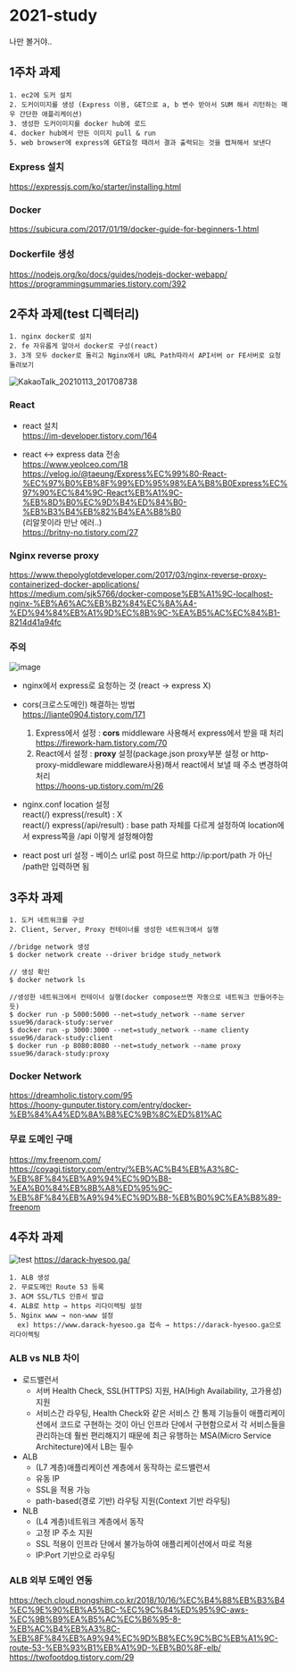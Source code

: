 # 2021-study
나만 볼거야..  
## 1주차 과제  
```  
1. ec2에 도커 설치
2. 도커이미지를 생성 (Express 이용, GET으로 a, b 변수 받아서 SUM 해서 리턴하는 매우 간단한 애플리케이션)
3. 생성한 도커이미지를 docker hub에 로드
4. docker hub에서 만든 이미지 pull & run
5. web browser에 express에 GET요청 때려서 결과 출력되는 것을 캡쳐해서 보낸다
```  
### Express 설치  
https://expressjs.com/ko/starter/installing.html  

### Docker  
https://subicura.com/2017/01/19/docker-guide-for-beginners-1.html  

### Dockerfile 생성    
https://nodejs.org/ko/docs/guides/nodejs-docker-webapp/  
https://programmingsummaries.tistory.com/392  



## 2주차 과제(test 디렉터리)
```
1. nginx docker로 설치
2. fe 자유롭게 알아서 docker로 구성(react)
3. 3개 모두 docker로 돌리고 Nginx에서 URL Path따라서 API서버 or FE서버로 요청 돌려보기
```
![KakaoTalk_20210113_201708738](https://user-images.githubusercontent.com/16449657/104895282-0608e480-59b9-11eb-8a44-cd66d811ecb6.png)  

### React  
* react 설치   
https://im-developer.tistory.com/164  

* react ↔ express data 전송  
https://www.yeolceo.com/18  
https://velog.io/@taeung/Express%EC%99%80-React-%EC%97%B0%EB%8F%99%ED%95%98%EA%B8%B0Express%EC%97%90%EC%84%9C-React%EB%A1%9C-%EB%8D%B0%EC%9D%B4%ED%84%B0-%EB%B3%B4%EB%82%B4%EA%B8%B0  
(리알못이라 만난 에러..)  
https://britny-no.tistory.com/27  

### Nginx reverse proxy  
https://www.thepolyglotdeveloper.com/2017/03/nginx-reverse-proxy-containerized-docker-applications/  
https://medium.com/sjk5766/docker-compose%EB%A1%9C-localhost-nginx-%EB%A6%AC%EB%B2%84%EC%8A%A4-%ED%94%84%EB%A1%9D%EC%8B%9C-%EA%B5%AC%EC%84%B1-8214d41a94fc  

### 주의  
![image](https://user-images.githubusercontent.com/16449657/105454340-0d840280-5cc5-11eb-8ec3-9034769ac2b1.png)
* nginx에서 express로 요청하는 것  (react → express X)  
* cors(크로스도메인) 해결하는 방법  
https://liante0904.tistory.com/171  
  1. Express에서 설정 : **cors** middleware 사용해서 express에서 받을 때 처리  
  https://firework-ham.tistory.com/70
  2. React에서 설정 : **proxy** 설정(package.json proxy부분 설정 or http-proxy-middleware middleware사용)해서 react에서 보낼 때 주소 변경하여 처리  
  https://hoons-up.tistory.com/m/26  
  
* nginx.conf location 설정  
  react(/) express(/result) : X  
  react(/) express(/api/result) : base path 자체를 다르게 설정하여 location에서 express쪽을 /api 이렇게 설정해야함  
* react post url 설정 - 베이스 url로 post 하므로 http://ip:port/path 가 아닌 /path만 입력하면 됨  
  
## 3주차 과제  
```
1. 도커 네트워크를 구성  
2. Client, Server, Proxy 컨테이너를 생성한 네트워크에서 실행  
```

```
//bridge network 생성  
$ docker network create --driver bridge study_network  

// 생성 확인  
$ docker network ls  

//생성한 네트워크에서 컨테이너 실행(docker compose쓰면 자동으로 네트워크 만들어주는 듯)   
$ docker run -p 5000:5000 --net=study_network --name server ssue96/darack-study:server
$ docker run -p 3000:3000 --net=study_network --name clienty ssue96/darack-study:client
$ docker run -p 8080:8080 --net=study_network --name proxy ssue96/darack-study:proxy
```

### Docker Network  
https://dreamholic.tistory.com/95   
https://hoony-gunputer.tistory.com/entry/docker-%EB%84%A4%ED%8A%B8%EC%9B%8C%ED%81%AC  

### 무료 도메인 구매  
https://my.freenom.com/  
https://coyagi.tistory.com/entry/%EB%AC%B4%EB%A3%8C-%EB%8F%84%EB%A9%94%EC%9D%B8-%EA%B0%84%EB%8B%A8%ED%95%9C-%EB%8F%84%EB%A9%94%EC%9D%B8-%EB%B0%9C%EA%B8%89-freenom  

## 4주차 과제  
![test](https://user-images.githubusercontent.com/16449657/105993469-d01add00-60e9-11eb-9e2e-f0b11abde3ce.jpg)
https://darack-hyesoo.ga/  
```
1. ALB 생성  
2. 무료도메인 Route 53 등록  
3. ACM SSL/TLS 인증서 발급  
4. ALB로 http → https 리다이렉팅 설정  
5. Nginx www → non-www 설정   
  ex) https://www.darack-hyesoo.ga 접속 → https://darack-hyesoo.ga으로 리다이렉팅  
```

### ALB vs NLB 차이  
* 로드밸런서 
  - 서버 Health Check, SSL(HTTPS) 지원, HA(High Availability, 고가용성) 지원  
  - 서비스간 라우팅, Health Check와 같은 서비스 간 통제 기능들이 애플리케이션에서 코드로 구현하는 것이 아닌 인프라 단에서 구현함으로서 각 서비스들을 관리하는데 훨씬 편리해지기 때문에 최근 유행하는 MSA(Micro Service Architecture)에서 LB는 필수  
* ALB  
  - (L7 계층)애플리케이션 계층에서 동작하는 로드밸런서
  - 유동 IP  
  -  SSL을 적용 가능  
  - path-based(경로 기반) 라우팅 지원(Context 기반 라우팅)  
* NLB  
  - (L4 계층)네트워크 계층에서 동작
  - 고정 IP 주소 지원
  - SSL 적용이 인프라 단에서 불가능하여 애플리케이션에서 따로 적용  
  - IP:Port 기반으로 라우팅   

### ALB 외부 도메인 연동  
https://tech.cloud.nongshim.co.kr/2018/10/16/%EC%B4%88%EB%B3%B4%EC%9E%90%EB%A5%BC-%EC%9C%84%ED%95%9C-aws-%EC%9B%B9%EA%B5%AC%EC%B6%95-8-%EB%AC%B4%EB%A3%8C-%EB%8F%84%EB%A9%94%EC%9D%B8%EC%9C%BC%EB%A1%9C-route-53-%EB%93%B1%EB%A1%9D-%EB%B0%8F-elb/  
https://twofootdog.tistory.com/29  
